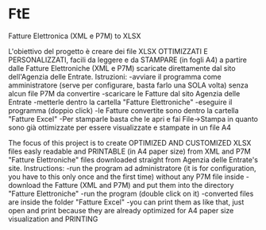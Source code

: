 # FtE
Fatture Elettronica (XML e P7M) to XLSX

L'obiettivo del progetto è creare dei file XLSX OTTIMIZZATI E PERSONALIZZATI, facili da leggere e da STAMPARE (in fogli A4) a partire dalle Fatture Elettroniche (XML e P7M) scaricate direttamente dal sito dell'Agenzia delle Entrate.
Istruzioni: 
-avviare il programma come amministratore (serve per configurare, basta farlo una SOLA volta) senza alcun file P7M da convertire 
-scaricare le Fatture dal sito Agenzia delle Entrate 
-metterle dentro la cartella "Fatture Elettroniche" 
-eseguire il programma (doppio click)
-le Fatture convertite sono dentro la cartella "Fatture Excel" 
-Per stamparle basta che le apri e fai File->Stampa in quanto sono già ottimizzate per essere visualizzate e stampate in un file A4

The focus of this project is to create OPTIMIZED AND CUSTOMIZED XLSX files easly readable and PRINTABLE (in A4 paper size) from XML and P7M "Fatture Elettroniche" files downloaded straight from Agenzia delle Entrate's site. 
Instructions:
-run the program ad administratore (it is for configuration, you have to this only once and the first time) without any P7M file inside
-download the Fatture (XML and P7M) and put them into the directory "Fatture Elettroniche"
-run the program (double click on it)
-converted files are inside the folder "Fatture Excel"
-you can print them as like that, just open and print because they are already optimized for A4 paper size visualization and PRINTING

